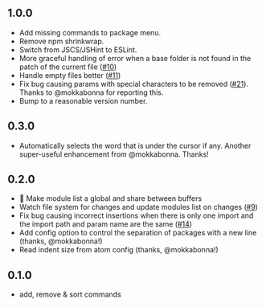 ## 1.0.0
* Add missing commands to package menu.
* Remove npm shrinkwrap.
* Switch from JSCS/JSHint to ESLint.
* More graceful handling of error when a base folder is not found in the patch of the current file ([#10](https://github.com/agrc/atom-amdbutler/issues/10))
* Handle empty files better ([#11](https://github.com/agrc/atom-amdbutler/issues/11))
* Fix bug causing params with special characters to be removed ([#21](https://github.com/agrc/atom-amdbutler/issues/21)). Thanks to @mokkabonna for reporting this.
* Bump to a reasonable version number.

## 0.3.0
* Automatically selects the word that is under the cursor if any. Another super-useful enhancement from @mokkabonna. Thanks!

## 0.2.0
* :racehorse: Make module list a global and share between buffers
* Watch file system for changes and update modules list on changes ([#9](https://github.com/agrc/atom-amdbutler/issues/9))
* Fix bug causing incorrect insertions when there is only one import and the import path and param name are the same ([#14](https://github.com/agrc/atom-amdbutler/issues/14))
* Add config option to control the separation of packages with a new line (thanks, @mokkabonna!)
* Read indent size from atom config (thanks, @mokkabonna!)

## 0.1.0
* add, remove & sort commands
